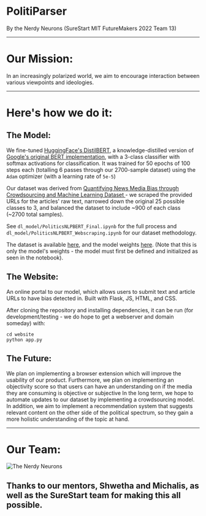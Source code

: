# PolitiParser

By the Nerdy Neurons (SureStart MIT FutureMakers 2022 Team 13)

---

# Our Mission:

In an increasingly polarized world, we aim to encourage interaction between various viewpoints and ideologies.

---

# Here's how we do it:

## The Model:

We fine-tuned [HuggingFace's DistilBERT](https://huggingface.co/docs/transformers/model_doc/distilbert), a knowledge-distilled version of [Google's original BERT implementation](https://arxiv.org/abs/1810.04805), with a 3-class classifier with softmax activations for classification. It was trained for 50 epochs of 100 steps each (totalling 6 passes through our 2700-sample dataset) using the `Adam` optimizer (with a learning rate of `5e-5`) 

Our dataset was derived from [Quantifying News Media Bias through Crowdsourcing and Machine Learning Dataset ](https://deepblue.lib.umich.edu/data/concern/data_sets/8w32r569d?locale=en#read_me_display) - we scraped the provided URLs for the articles' raw text, narrowed down the original 25 possible classes to 3, and balanced the dataset to include ~900 of each class (~2700 total samples). 

See `dl_model/PoliticsNLPBERT_Final.ipynb` for the full process and `dl_model/PoliticsNLPBERT_Webscraping.ipynb` for our dataset methodology.

The dataset is available [here](https://docs.google.com/uc?export=download&id=1H-IMIUDSM7Y-jPjo8skbcxNBBGovbiLL), and the model weights [here](https://docs.google.com/uc?export=download&id=1-0PA2XTdJhZxDvqSf5xj1TaxcQpM-U2z&confirm=t&uuid=68b827df-d38d-4f34-a034-385b88b67a08). (Note that this is only the model's weights - the model must first be defined and initialized as seen in the notebook).

## The Website:

An online portal to our model, which allows users to submit text and article URLs to have bias detected in. Built with Flask, JS, HTML, and CSS.

After cloning the repository and installing dependencies, it can be run (for development/testing - we do hope to get a webserver and domain someday) with:

```
cd website
python app.py
```

## The Future:

We plan on implementing a browser extension which will improve the usability of our product. Furthermore, we plan on implementing an objectivity score so that users can have an understanding on if the media they are consuming is objective or subjective
In the long term, we hope to automate updates to our dataset by implementing a crowdsourcing model. In addition, we aim to implement a recommendation system that suggests relevant content on the other side of the political spectrum, so they gain a more holistic understanding of the topic at hand.

---

# Our Team:

![The Nerdy Neurons](https://docs.google.com/uc?export=download&id=1min006a_qcEcw7PrJApwK6vYJti24E-i)

## Thanks to our mentors, Shwetha and Michalis, as well as the SureStart team for making this all possible.
